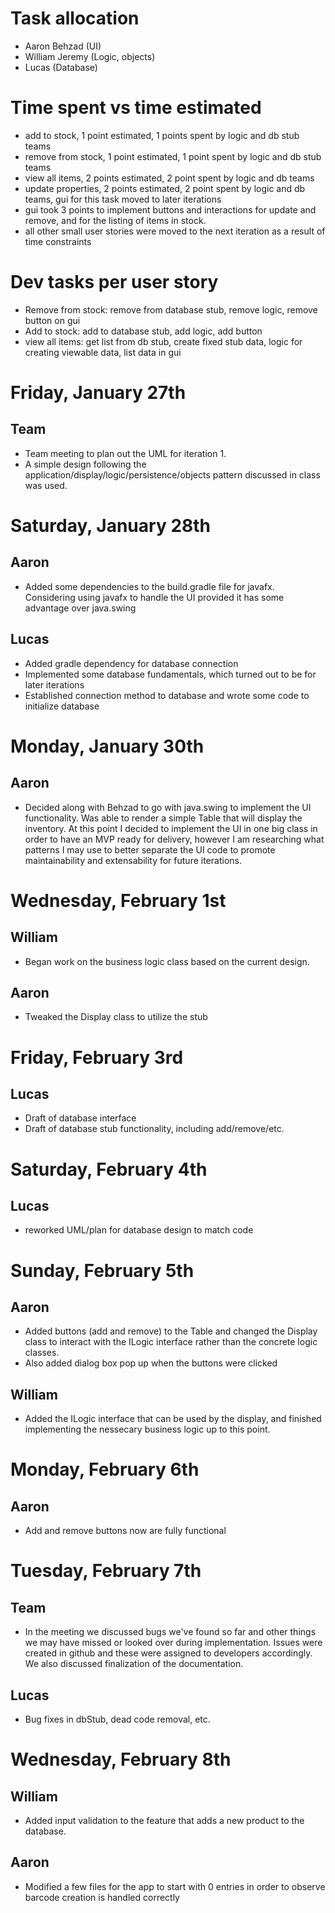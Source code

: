 # Task allocation
- Aaron Behzad (UI)
- William Jeremy (Logic, objects)
- Lucas (Database)

# Time spent vs time estimated
- add to stock, 1 point estimated, 1 points spent by logic and db stub teams
- remove from stock, 1 point estimated, 1 point spent by logic and db stub teams
- view all items, 2 points estimated, 2 point spent by logic and db teams
- update properties, 2 points estimated, 2 point spent by logic and db teams, gui for this task moved to later iterations
- gui took 3 points to implement buttons and interactions for update and remove, and for the listing of items in stock.
- all other small user stories were moved to the next iteration as a result of time constraints

# Dev tasks per user story
- Remove from stock: remove from database stub, remove logic, remove button on gui
- Add to stock: add to database stub, add logic, add button
- view all items: get list from db stub, create fixed stub data, logic for creating viewable data, list data in gui


# Friday, January 27th

## Team
- Team meeting to plan out the UML for iteration 1.
- A simple design following the application/display/logic/persistence/objects pattern discussed in class was used.

# Saturday, January 28th

## Aaron
- Added some dependencies to the build.gradle file for javafx. Considering using javafx to handle the UI provided it has some advantage over java.swing
## Lucas 
- Added gradle dependency for database connection
- Implemented some database fundamentals, which turned out to be for later iterations
- Established connection method to database and wrote some code to initialize database

# Monday, January 30th

## Aaron
- Decided along with Behzad to go with java.swing to implement the UI functionality. Was able to render a simple Table that will display the inventory. At this point I decided to implement the UI in one big class in order to have an MVP ready for delivery, however I am researching what patterns I may use to better separate the UI code to promote maintainability and extensability for future iterations.


# Wednesday, February 1st

## William
- Began work on the business logic class based on the current design.

## Aaron
- Tweaked the Display class to utilize the stub

# Friday, February 3rd

## Lucas
- Draft of database interface
- Draft of database stub functionality, including add/remove/etc. 

# Saturday, February 4th

## Lucas
- reworked UML/plan for database design to match code

# Sunday, February 5th

## Aaron
- Added buttons (add and remove) to the Table and changed the Display class to interact with the ILogic interface rather than the concrete logic classes. 
- Also added dialog box pop up when the buttons were clicked

## William
- Added the ILogic interface that can be used by the display, and finished implementing the nessecary business logic up to this point.

# Monday, February 6th

## Aaron
- Add and remove buttons now are fully functional

# Tuesday, February 7th

## Team
- In the meeting we discussed bugs we've found so far and other things we may have missed or looked over during implementation. Issues were created in github and these were assigned to developers accordingly. We also discussed finalization of the documentation.

## Lucas
- Bug fixes in dbStub, dead code removal, etc.

# Wednesday, February 8th

## William
- Added input validation to the feature that adds a new product to the database.

## Aaron
- Modified a few files for the app to start with 0 entries in order to observe barcode creation is handled correctly
